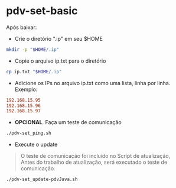 # pdv-set-basic

Após baixar:

- Crie o diretório ".ip" em seu $HOME

```bash
mkdir -p "$HOME/.ip"
```

- Copie o arquivo ip.txt para o diretório

```bash
cp ip.txt "$HOME/.ip"
```
- Adicione os IPs no arquivo ip.txt como uma lista, linha por linha. Exemplo:

```ini
192.168.15.95
192.168.15.96
192.168.15.97
```

- **OPCIONAL**. Faça um teste de comunicação
```bash
./pdv-set_ping.sh
```

- Execute o update
>O teste de comunicação foi incluído no Script de atualização,  
>Antes do trabalho de atualização, será executado o teste de comunicação.

```bash
./pdv-set_update-pdvJava.sh
```

